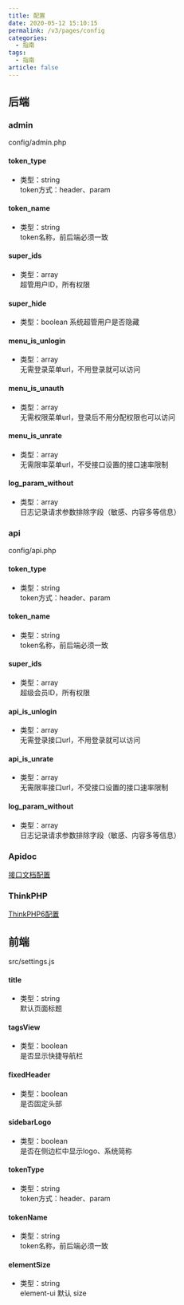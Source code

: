 ```yaml
---
title: 配置
date: 2020-05-12 15:10:15
permalink: /v3/pages/config
categories: 
  - 指南
tags: 
  - 指南
article: false
---
```


## 后端

### admin
config/admin.php

#### token_type
- 类型：string  
token方式：header、param

#### token_name
- 类型：string  
token名称，前后端必须一致

#### super_ids
- 类型：array  
超管用户ID，所有权限

#### super_hide
- 类型：boolean 
系统超管用户是否隐藏

#### menu_is_unlogin
- 类型：array  
无需登录菜单url，不用登录就可以访问

#### menu_is_unauth
- 类型：array  
无需权限菜单url，登录后不用分配权限也可以访问

#### menu_is_unrate
- 类型：array  
无需限率菜单url，不受接口设置的接口速率限制

#### log_param_without
- 类型：array  
日志记录请求参数排除字段（敏感、内容多等信息）

### api  
config/api.php

#### token_type
- 类型：string  
token方式：header、param

#### token_name
- 类型：string  
token名称，前后端必须一致

#### super_ids
- 类型：array  
超级会员ID，所有权限

#### api_is_unlogin
- 类型：array  
无需登录接口url，不用登录就可以访问

#### api_is_unrate
- 类型：array  
无需限率接口url，不受接口设置的接口速率限制

#### log_param_without
- 类型：array  
日志记录请求参数排除字段（敏感、内容多等信息）

### Apidoc
[接口文档配置](https://docs.apidoc.icu/config/)

### ThinkPHP
[ThinkPHP6配置](https://www.kancloud.cn/manual/thinkphp6_0/1037484)

## 前端

src/settings.js

#### title
- 类型：string  
默认页面标题

#### tagsView
- 类型：boolean  
是否显示快捷导航栏

#### fixedHeader
- 类型：boolean  
是否固定头部

#### sidebarLogo
- 类型：boolean  
是否在侧边栏中显示logo、系统简称

#### tokenType
- 类型：string  
token方式：header、param

#### tokenName
- 类型：string  
token名称，前后端必须一致

#### elementSize
- 类型：string  
element-ui 默认 size
